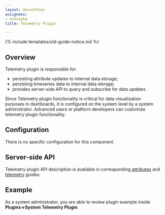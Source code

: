 ```yaml
---
layout: docwithnav
assignees:
- ashvayka
title: Telemetry Plugin

---
```


{% include templates/old-guide-notice.md %}

## Overview

Telemetry plugin is responsible for:

 - persisting attribute updates to internal data storage;
 - persisting timeseries data to internal data storage; 
 - provides server-side API to query and subscribe for data updates. 
 
Since Telemetry plugin functionality is critical for data visualization purposes in dashboards, 
it is configured on the system level by a system administrator. 
Advanced users or platform developers can customize telemetry plugin functionality.

## Configuration

There is no specific configuration for this component.

## Server-side API

Telemetry plugin API description is available in corresponding [attributes](/thingsboard-learning/docs/user-guide/attributes/) 
and [telemetry](/thingsboard-learning/docs/user-guide/telemetry/) guides. 

## Example

As a system administrator, you are able to review plugin example inside **Plugins->System Telemetry Plugin**.